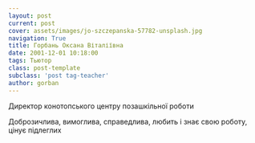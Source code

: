 ```yaml
---
layout: post
current: post
cover: assets/images/jo-szczepanska-57782-unsplash.jpg
navigation: True
title: Горбань Оксана Віталіївна
date: 2001-12-01 10:18:00
tags: Тьютор
class: post-template
subclass: 'post tag-teacher'
author: gorban
---
```


Директор конотопського центру позашкільної роботи

Доброзичлива, вимоглива, справедлива, любить і знає свою роботу, цінує підлеглих
